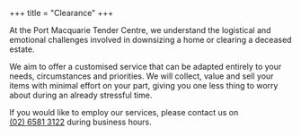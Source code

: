 +++
title = "Clearance"
+++

<p class="lead">At the Port Macquarie Tender Centre, we understand the logistical and emotional challenges involved in downsizing a home or clearing a deceased estate.</p>

<p class="lead">We aim to offer a customised service that can be adapted entirely to your needs, circumstances and priorities. We will collect, value and sell your items with minimal effort on your part, giving you one less thing to worry about during an already stressful time.</p>

<p class="lead">If you would like to employ our services, please contact us on <a href="tel:0265813122">(02)&nbsp;6581&nbsp;3122</a> during business hours.</p>
